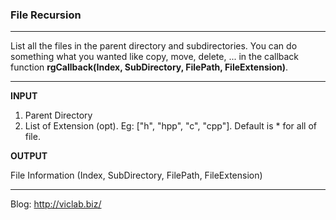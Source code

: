 ### File Recursion ###

_ _ _


List all the files in the parent directory and subdirectories.
You can do something what you wanted like copy, move, delete, ... in the callback function **rgCallback(Index, SubDirectory, FilePath, FileExtension)**.

_ _ _


**INPUT**

1. Parent Directory
2. List of Extension (opt). Eg: ["h", "hpp", "c", "cpp"]. Default is * for all of file.


**OUTPUT**

File Information (Index, SubDirectory, FilePath, FileExtension)

_ _ _


Blog: http://viclab.biz/